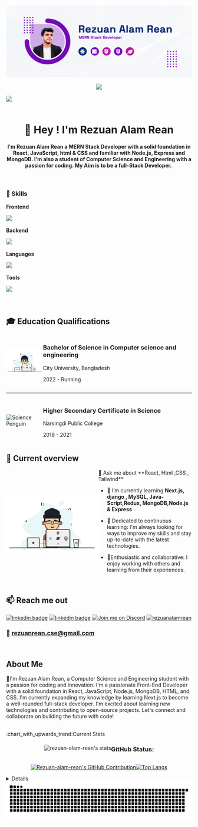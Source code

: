 

<img src="https://raw.githubusercontent.com/Rezuan-Alam-Rean/Rezuan-Alam-Rean/main/images/Rean%20Cover%20Github.jpg" />

<p align="center">
  <a href="https://github.com/DenverCoder1/readme-typing-svg"><img src="https://readme-typing-svg.herokuapp.com?font=Time+New+Roman&color=cyan&size=25&center=true&vCenter=true&width=900&height=150&lines=Welcome+To+My+Github+Profile..&hearts;++;Hey+I+am+Rezuan+Alam+Rean..;I+Am+a+MERN+Stack+Developer..;I+Am+Also+a+student+of+Computer+Science+and+Engineering..;+My+Aim+is+to+be+a+full-Stack+Developer;"></a>
</p>
<img src="https://user-images.githubusercontent.com/73097560/115834477-dbab4500-a447-11eb-908a-139a6edaec5c.gif"><br><br>

<h1 align="center">👋 Hey ! I'm Rezuan Alam Rean</h1>
<h4 align="center"> I'm Rezuan Alam Rean a MERN Stack Developer with a solid foundation in React, JavaScript, html & CSS and familiar with Node.js, Express and MongoDB. I'm also a student of Computer Science and Engineering with a passion for coding. My Aim is to be a full-Stack Developer. ️</h4>
<br/>



### 🚀 Skills



**Frontend**

<a href="https://skillicons.dev">
    <img src="https://skillicons.dev/icons?i=react,redux,next,tailwind,html,css" height="45"/>
</a>

**Backend**

<a href="https://skillicons.dev">
    <img src="https://skillicons.dev/icons?i=nodejs,express,mongodb" height="45"/>
</a>

**Languages**

<a href="https://skillicons.dev">
    <img src="https://skillicons.dev/icons?i=python,javascript,cpp,c" height="45"/>
</a>

**Tools**

<a href="https://skillicons.dev">
    <img src="https://skillicons.dev/icons?i=vscode,github,firebase,figma" height="45"/>
</a>

<br>





<br/>

<br />

## :mortar_board: Education Qualifications

<div style="display:flex;flex-direction:row;align-items:center;">
    <img align="right" alt="Programmer" width="100" src="https://raw.githubusercontent.com/Rezuan-Alam-Rean/Rezuan-Alam-Rean/main/images/programmer.gif">
    <div>
        <h3>Bachelor of Science in Computer science and engineering</h3>
        <p>City University, Bangladesh</p>
        <p>2022 - Running</p>
    </div>
</div>

---

<div style="display:flex;flex-direction:row;align-items:center;">
    <img align="right" alt="Science Penguin" width="100" src="https://media.tenor.com/Q6DFaCAVumYAAAAi/science-penguin.gif">
    <div>
        <h3>Higher Secondary Certificate in Science</h3>
        <p>Narsingdi Public College</p>
        <p>2019 - 2021</p>
    </div>
</div>



## :eyes: Current overview


<div style="display:flex;flex-direction:row;align-items:center;">
    
<img align="right" alt="coding" width="250" src="https://raw.githubusercontent.com/Rezuan-Alam-Rean/Rezuan-Alam-Rean/main/images/programmer.gif">
    <div>
      💬 Ask me about **React, Html ,CSS , Tailwind**


- 🌱 I’m currently learning **Next.js, django , MySQL, Java-Script,Redux, MongoDB,Node.js & Express**
- 🌱 Dedicated to continuous learning: I'm always looking for ways to improve my skills  and stay up-to-date with the latest technologies.
- 🌱Enthusiastic and collaborative: I enjoy working with others and learning from their experiences.

    </div>
</div>



<br />

## :mailbox: Reach me out


<a href="https://www.linkedin.com/in/rezuan-alam-rean/"><img src="https://img.shields.io/badge/LinkedIn-343A40?style=for-the-badge&logo=linkedin&logoColor=white" alt="linkedin badge"/></a>
<a href="https://www.facebook.com/rean.bhuiyan.94"><img src="https://img.shields.io/badge/Facebook-%231877F2.svg?style=for-the-badge&logo=Facebook&logoColor=white" alt="linkedin badge"/></a>
<a href="https://discord.gg/APpvmsBXP7"><img src="https://img.shields.io/badge/Join%20me%20on%20Discord-343A40?style=for-the-badge&logo=discord&logoColor=white" alt="Join me on Discord"/></a>
<a href="https://twitter.com/rezuanalamrean" target="blank"><img src="https://raw.githubusercontent.com/rahuldkjain/github-profile-readme-generator/master/src/images/icons/Social/twitter.svg" alt="rezuanalamrean" height="30" width="40" /></a> 

### 📧 **rezuanrean.cse@gmail.com**


<br />

## About Me

👋I'm Rezuan Alam Rean, a Computer Science and Engineering student with a passion for coding and innovation. I'm a passionate Front-End Developer with a solid foundation in React, JavaScript, Node.js, MongoDB, HTML, and CSS. I'm currently expanding my knowledge by learning Next.js to become a well-rounded full-stack developer. I'm excited about learning new technologies and contributing to open-source projects. Let's connect and collaborate on building the future with code! 


<br />
:chart_with_upwards_trend:Current Stats
<div align="" style="display: flex; justify-content: center; align-items: center; flex-wrap: wrap";>
  <p float="left">
 
<p><img align="" src="https://github-readme-streak-stats.herokuapp.com/?user=rezuan-alam-rean&theme=radical&border=7F3FBF&background=0D1117" alt="rezuan-alam-rean's stats" /></p>

 <h3 align="left">GitHub Status:</h3>

<p align="">
  <a href="https://github.com/Rezuan-Alam-Rean">
    <img src="https://github-profile-summary-cards.vercel.app/api/cards/profile-details?username=rezuan-alam-rean&theme=radical" alt="Rezuan-alam-rean's GitHub Contribution"/>
  </a>
</p>

[![Top Langs](https://github-readme-stats.vercel.app/api/top-langs/?username=rezuan-alam-rean&layout=compact&theme=radical)](https://github.com/anuraghazra/github-readme-stats)



</div>



<details> 
   



```txt


                            █████████████████████▓░░░   86.16 %
                            ███▒░░░░░░░░░░░░░░░░░░░░░   13.58 %
                            ██░░░░░░░░░░░░░░░░░░░░░░░   00.15 %
                            ██░░░░░░░░░░░░░░░░░░░░░░░   00.11 %
```


</details>

<picture>
  <source media="(prefers-color-scheme: dark)" srcset="https://github.com/Rezuan-Alam-Rean/Rezuan-Alam-Rean/blob/main/images/svg/github-contribution-grid-snake-dark.svg">
  <source media="(prefers-color-scheme: light)" srcset="https://github.com/Rezuan-Alam-Rean/Rezuan-Alam-Rean/blob/main/images/svg/github-contribution-grid-snake.svg">
  <img alt="github contribution grid snake animation" src="https://github.com/Rezuan-Alam-Rean/Rezuan-Alam-Rean/blob/main/images/svg/github-contribution-grid-snake.svg">
</picture>

